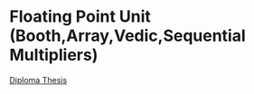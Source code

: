 # Floating Point Unit (Booth,Array,Vedic,Sequential Multipliers)

<a href="https://github.com/AlexSymeon/FPU/blob/main/symeonidis.pdf" target="_blank">Diploma Thesis</a>

